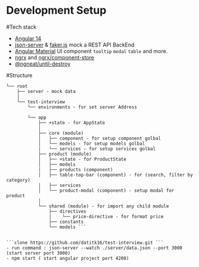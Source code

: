 # Development Setup
#Tech stack
- [Angular 14](https://angular.io/)
- [json-server](https://github.com/typicode/json-server) & [faker.js](https://fakerjs.dev/guide/) mock a REST API BackEnd
- [Angular Material](https://material.angular.io/) UI component `tooltip` `modal` `table` and more.
- [ngrx](https://ngrx.io/) and [ngrx/component-store](https://ngrx.io/guide/component-store)
- [@ngneat/until-destroy](https://github.com/ngneat/until-destroy)

#Structure
```.
└── root
    ├── server - mock data
    │   
    └── test-interview
        └── environments - for set server Address
        
        └── app 
            ├── +state - for AppState
            │   
            ├── core (module)
            │   ├── component - for setup component golbal 
            │   └── models - for setup models golbal
            |   └── services - for setup services golbal
            ├── product (module)
            │   ├── +state - for ProductState
            │   ├── models
            |   ├── products (component)
            |   ├── table-top-bar (component) - for (search, filter by category)
            |   ├── services 
            │   └── product-modal (component) - setup modal for product
            │  
            └── shared (module) - for import any child module 
                ├── directives
                |    └── price-directive - for format price
                ├── constants 
                └── models ```


```clone https://github.com/datitk16/test-interview.git ```
- run command : json-server --watch ./server/data.json --port 3000 (start server port 3000)
- npm start ( start angular project port 4200)

